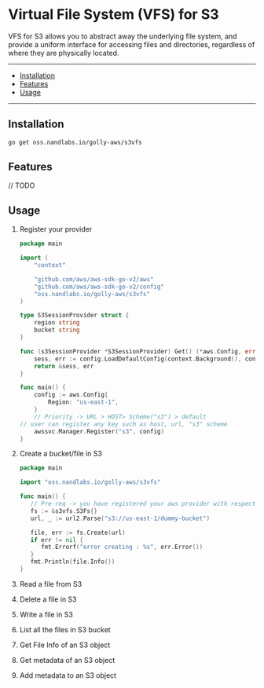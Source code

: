 # Virtual File System (VFS) for S3

VFS for S3 allows you to abstract away the underlying file system, and provide a uniform interface for accessing files and directories, regardless of where they are physically located.

---

- [Installation](#installation)
- [Features](#features)
- [Usage](#usage)

---

## Installation

```bash
go get oss.nandlabs.io/golly-aws/s3vfs
```

## Features

// TODO

## Usage

1. Register your provider

    ```go
    package main
    
    import (
        "context"
    
        "github.com/aws/aws-sdk-go-v2/aws"
        "github.com/aws/aws-sdk-go-v2/config"
        "oss.nandlabs.io/golly-aws/s3vfs"
    )
    
    type S3SessionProvider struct {
        region string
        bucket string
    }
    
    func (s3SessionProvider *S3SessionProvider) Get() (*aws.Config, error) {
        sess, err := config.LoadDefaultConfig(context.Background(), config.WithRegion(s3SessionProvider.region))
        return &sess, err
    }
    
    func main() {
        config := aws.Config{
            Region: "us-east-1",
        }
        // Priority -> URL > HOST> Scheme("s3") > default
    // user can register any key such as host, url, "s3" scheme
        awssvc.Manager.Register("s3", config)
    }
    ```

2. Create a bucket/file in S3

   ```go
   package main
   
   import "oss.nandlabs.io/golly-aws/s3vfs"
   
   func main() {
      // Pre-req -> you have registered your aws provider with respective configuration
      fs := &s3vfs.S3Fs{}
      url, _ := url2.Parse("s3://us-east-1/dummy-bucket")
   
      file, err := fs.Create(url)
      if err != nil {
         fmt.Errorf("error creating : %s", err.Error())
      }
      fmt.Println(file.Info())
   }
   ```

3. Read a file from S3
4. Delete a file in S3
5. Write a file in S3
6. List all the files in S3 bucket
7. Get File Info of an S3 object
8. Get metadata of an S3 object
9. Add metadata to an S3 object

